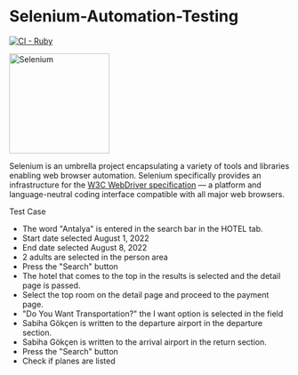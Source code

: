 # Selenium-Automation-Testing
[![CI - Ruby](https://github.com/SeleniumHQ/selenium/actions/workflows/ci-ruby.yml/badge.svg)](https://github.com/SeleniumHQ/selenium/actions/workflows/ci-ruby.yml)

<a href="https://selenium.dev"><img src="https://selenium.dev/images/selenium_logo_square_green.png" width="180" alt="Selenium"/></a>

Selenium is an umbrella project encapsulating a variety of tools and
libraries enabling web browser automation. Selenium specifically
provides an infrastructure for the [W3C WebDriver specification](https://w3c.github.io/webdriver/)
— a platform and language-neutral coding interface compatible with all
major web browsers.

Test Case
* The word "Antalya" is entered in the search bar in the HOTEL tab.
* Start date selected August 1, 2022
* End date selected August 8, 2022
* 2 adults are selected in the person area
* Press the "Search" button
* The hotel that comes to the top in the results is selected and the detail page is passed.
* Select the top room on the detail page and proceed to the payment page.
* "Do You Want Transportation?" the I want option is selected in the field
* Sabiha Gökçen is written to the departure airport in the departure section.
* Sabiha Gökçen is written to the arrival airport in the return section.
* Press the "Search" button
* Check if planes are listed
